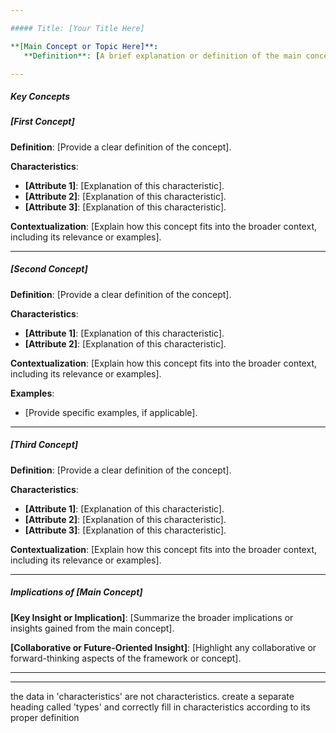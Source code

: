 ```yaml
---

##### Title: [Your Title Here]

**[Main Concept or Topic Here]**:
   **Definition**: [A brief explanation or definition of the main concept].

---
```


##### Key Concepts

##### [First Concept]

**Definition**:
   [Provide a clear definition of the concept].

**Characteristics**:
   - **[Attribute 1]**: [Explanation of this characteristic].
   - **[Attribute 2]**: [Explanation of this characteristic].
   - **[Attribute 3]**: [Explanation of this characteristic].

**Contextualization**:
   [Explain how this concept fits into the broader context, including its relevance or examples].

---

##### [Second Concept]

**Definition**:
   [Provide a clear definition of the concept].

**Characteristics**:
   - **[Attribute 1]**: [Explanation of this characteristic].
   - **[Attribute 2]**: [Explanation of this characteristic].

**Contextualization**:
   [Explain how this concept fits into the broader context, including its relevance or examples].

**Examples**:
   - [Provide specific examples, if applicable].

---

##### [Third Concept]

**Definition**:
   [Provide a clear definition of the concept].

**Characteristics**:
   - **[Attribute 1]**: [Explanation of this characteristic].
   - **[Attribute 2]**: [Explanation of this characteristic].
   - **[Attribute 3]**: [Explanation of this characteristic].

**Contextualization**:
   [Explain how this concept fits into the broader context, including its relevance or examples].

---

##### Implications of [Main Concept]

**[Key Insight or Implication]**:
   [Summarize the broader implications or insights gained from the main concept].

**[Collaborative or Future-Oriented Insight]**:
   [Highlight any collaborative or forward-thinking aspects of the framework or concept].

---





---

the data in 'characteristics' are not characteristics. create a separate heading called 'types' and correctly fill in characteristics according to its proper definition 